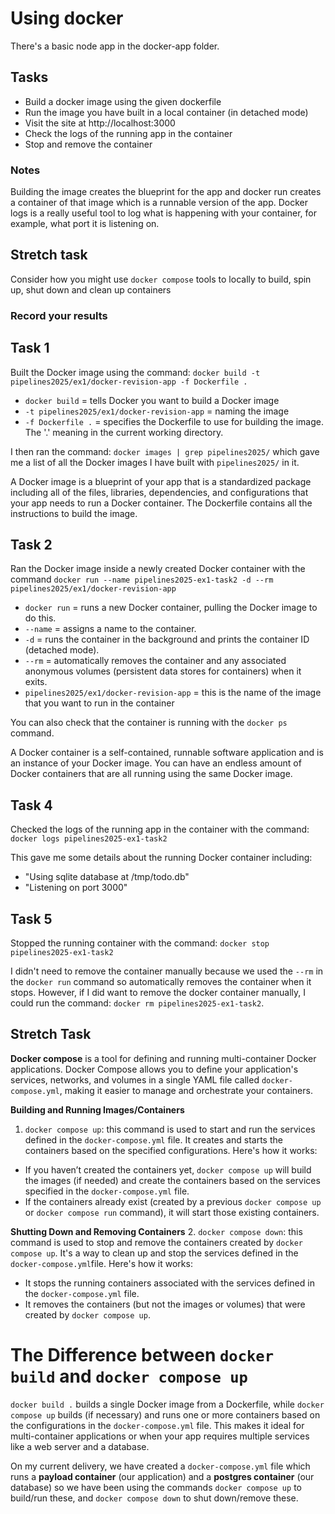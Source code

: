 # Using docker
There's a basic node app in the docker-app folder.

## Tasks

- Build a docker image using the given dockerfile
- Run the image you have built in a local container (in detached mode)
- Visit the site at http://localhost:3000
- Check the logs of the running app in the container
- Stop and remove the container

### Notes
Building the image creates the blueprint for the app and docker run creates a container of that image which is a runnable version of the app. 
Docker logs is a really useful tool to log what is happening with your container, for example, what port it is listening on.

## Stretch task
Consider how you might use `docker compose` tools to locally to build, spin up, shut down and clean up containers



### Record your results

## Task 1
Built the Docker image using the command: `docker build -t pipelines2025/ex1/docker-revision-app -f Dockerfile .`
- `docker build` = tells Docker you want to build a Docker image
- `-t pipelines2025/ex1/docker-revision-app` = naming the image
- `-f Dockerfile .` = specifies the Dockerfile to use for building the image. The '.' meaning in
the current working directory.

I then ran the command: `docker images | grep pipelines2025/` which gave me a list of all the Docker images I have built
with `pipelines2025/` in it. 

A Docker image is a blueprint of your app that is a standardized package including all of the files, libraries, dependencies, and configurations that your app needs to run a Docker container. The Dockerfile contains all the instructions to build the image.


## Task 2
Ran the Docker image inside a newly created Docker container with the command `docker run --name pipelines2025-ex1-task2 -d --rm pipelines2025/ex1/docker-revision-app`
- `docker run` = runs a new Docker container, pulling the Docker image to do this.
- `--name` = assigns a name to the container.
- `-d` = runs the container in the background and prints the container ID (detached mode).
- `--rm` = automatically removes the container and any associated anonymous volumes (persistent data stores for containers) when it exits. 
- `pipelines2025/ex1/docker-revision-app` = this is the name of the image that you want to run in the container

You can also check that the container is running with the `docker ps` command.

A Docker container is a self-contained, runnable software application and is an instance of your Docker image. You can have an endless amount of Docker containers that are all running using the same Docker image.


## Task 4
Checked the logs of the running app in the container with the command: `docker logs pipelines2025-ex1-task2`

This gave me some details about the running Docker container including:
- "Using sqlite database at /tmp/todo.db"
- "Listening on port 3000"


## Task 5
Stopped the running container with the command: `docker stop pipelines2025-ex1-task2`

I didn't need to remove the container manually because we used the `--rm` in the `docker run` command so automatically removes the container when it stops. However, if I did want to remove the docker container manually, I could run the command: `docker rm pipelines2025-ex1-task2`.


## Stretch Task

**Docker compose** is a tool for defining and running multi-container Docker applications. Docker Compose allows you to define your application's services, networks, and volumes in a single YAML file called `docker-compose.yml`, making it easier to manage and orchestrate your containers.

**Building and Running Images/Containers**
1. `docker compose up`: this command is used to start and run the services defined in the `docker-compose.yml` file. It creates and starts the containers based on the specified configurations. Here's how it works:
- If you haven’t created the containers yet, `docker compose up` will build the images (if needed) and create the containers based on the services specified in the `docker-compose.yml` file.
- If the containers already exist (created by a previous `docker compose up` or `docker compose run` command), it will start those existing containers.

**Shutting Down and Removing Containers**
2. `docker compose down`: this command is used to stop and remove the containers created by `docker compose up`. It's a way to clean up and stop the services defined in the `docker-compose.yml`file. Here's how it works:
- It stops the running containers associated with the services defined in the `docker-compose.yml` file.
- It removes the containers (but not the images or volumes) that were created by `docker compose up`.


# The Difference between `docker build` and `docker compose up`
`docker build .` builds a single Docker image from a Dockerfile, while `docker compose up` builds (if necessary) and runs one or more containers based on the configurations in the `docker-compose.yml` file. This makes it ideal for multi-container applications or when your app requires multiple services like a web server and a database.

On my current delivery, we have created a `docker-compose.yml` file which runs a **payload container** (our application) and a **postgres container** (our database) so we have been using the commands `docker compose up` to build/run these, and `docker compose down` to shut down/remove these.